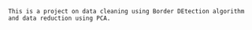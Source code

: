 
    This is a project on data cleaning using Border DEtection algorithm and data reduction using PCA. 